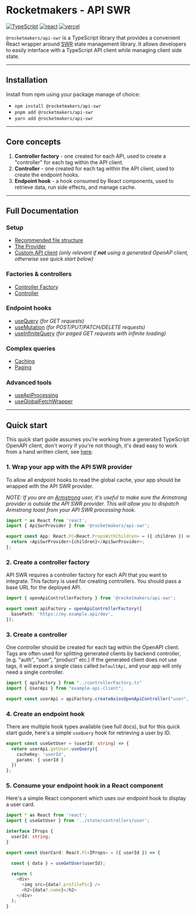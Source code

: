 # Rocketmakers - API SWR

[![TypeScript][typescript-badge]][typescript-url]
[![react][react-badge]][react-url]
[![vercel][vercel-badge]][vercel-url]

`@rocketmakers/api-swr` is a TypeScript library that provides a convenient React wrapper around [SWR](https://swr.vercel.app/) state management library. It allows developers to easily interface with a TypeScript API client while managing client side state.

---

## Installation

Install from npm using your package manage of choice:

- `npm install @rocketmakers/api-swr`
- `pnpm add @rocketmakers/api-swr`
- `yarn add @rocketmakers/api-swr`

---

## Core concepts

1. **Controller factory** - one created for each API, used to create a "controller" for each tag within the API client.
2. **Controller** - one created for each tag within the API client, used to create the endpoint hooks.
3. **Endpoint hook** - a hook consumed by React components, used to retrieve data, run side effects, and manage cache.

---

## Full Documentation

### Setup

- [Recommended file structure](docs/file-structure.md)
- [The Provider](docs/provider.md)
- [Custom API client](docs/custom-api-client.md) _(only relevant if **not** using a generated OpenAP client, otherwise see quick start below)_

### Factories & controllers

- [Controller Factory](docs/controller-factory.md)
- [Controller](docs/controller.md)

### Endpoint hooks

- [useQuery](docs/use-query.md) _(for GET requests)_
- [useMutation](docs/use-query.md) _(for POST/PUT/PATCH/DELETE requests)_
- [useInfiniteQuery](docs/use-infinite-query.md) _(for paged GET requests with infinite loading)_

### Complex queries

- [Caching](docs/caching.md)
- [Paging](docs/paging.md)

### Advanced tools

- [useApiProcessing](docs/api-processing.md)
- [useGlobalFetchWrapper](docs/global-fetch-wrapper.md)

---

## Quick start

This quick start guide assumes you're working from a generated TypeScript OpenAPI client, don't worry if you're not though, it's dead easy to work from a hand written client, see [here](docs/custom-api-client.md).

### 1. Wrap your app with the API SWR provider

To allow all endpoint hooks to read the global cache, your app should be wrapped with the API SWR provider.

_NOTE: If you are an [Armstrong](https://github.com/Rocketmakers/armstrong-edge) user, it's useful to make sure the Armstrong provider is outside the API SWR provider. This will allow you to dispatch Armstrong toast from your API SWR processing hook._

```TypeScript
import * as React from 'react';
import { ApiSwrProvider } from '@rocketmakers/api-swr';

export const App: React.FC<React.PropsWithChildren> = ({ children }) => {
  return <ApiSwrProvider>{children}</ApiSwrProvider>;
};
```

### 2. Create a controller factory

API SWR requires a controller factory for each API that you want to integrate. This factory is used for creating controllers. You should pass a base URL for the deployed API.

```TypeScript
import { openApiControllerFactory } from '@rocketmakers/api-swr';

export const apiFactory = openApiControllerFactory({
  basePath: 'https://my.example.api/dev',
});
```

### 3. Create a controller

One controller should be created for each tag within the OpenAPI client. Tags are often used for splitting generated clients by backend controller, (e.g. "auth", "user", "product" etc.) If the generated client does not use tags, it will export a single class called `DefaultApi`, and your app will only need a single controller.

```TypeScript
import { apiFactory } from "../controllerFactory.ts"
import { UserApi } from "example-api-client";

export const userApi = apiFactory.createAxiosOpenApiController("user", UserApi);
```

### 4. Create an endpoint hook

There are multiple hook types available (see full docs), but for this quick start guide, here's a simple `useQuery` hook for retrieving a user by ID.

```TypeScript
export const useGetUser = (userId: string) => {
  return userApi.getUser.useQuery({
    cacheKey: 'userId',
    params: { userId }
  })
};
```

### 5. Consume your endpoint hook in a React component

Here's a simple React component which uses our endpoint hook to display a user card.

```TypeScript
import * as React from 'react';
import { useGetUser } from '../state/controllers/user';

interface IProps {
  userId: string;
}

export const UserCard: React.FC<IProps> = ({ userId }) => {

  const { data } = useGetUser(userId);

  return (
    <div>
      <img src={data?.profilePic} />
      <h2>{data?.name}</h2>
    </div>
  );
}
```

[typescript-badge]: https://img.shields.io/badge/typescript-%23007ACC.svg?style=for-the-badge&logo=typescript&logoColor=white
[react-badge]: https://img.shields.io/badge/react-%2320232a.svg?style=for-the-badge&logo=react&logoColor=%2361DAFB
[vercel-badge]: https://img.shields.io/badge/vercel-%23000000.svg?style=for-the-badge&logo=vercel&logoColor=white
[typescript-url]: https://github.com/microsoft/TypeScript
[react-url]: https://react.dev
[vercel-url]: https://swr.vercel.app
